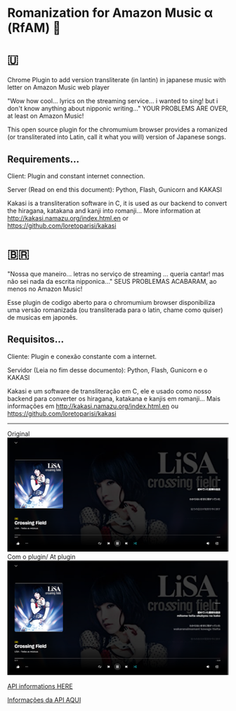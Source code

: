 # Romanization for Amazon Music α (RfAM) 🎵
# 🇺

Chrome Plugin to add version transliterate (in lantin) in japanese music with letter on Amazon Music web player

"Wow how cool... lyrics on the streaming service... i wanted to sing! but i don't know anything about nipponic writing..." YOUR PROBLEMS ARE OVER, at least on Amazon Music!

This open source plugin for the chromumium browser provides a romanized (or transliterated into Latin, call it what you will) version of Japanese songs.

Requirements... 
----------------------------------
Client:
Plugin and constant internet connection.

Server (Read on end this document):
Python, Flash, Gunicorn and KAKASI

Kakasi is a transliteration software in C, it is used as our backend to convert the hiragana, katakana and kanji into romanji... More information at http://kakasi.namazu.org/index.html.en or https://github.com/loretoparisi/kakasi

# 🇧🇷
"Nossa que maneiro... letras no serviço de streaming ... queria cantar! mas não sei nada da escrita nipponica..." SEUS PROBLEMAS ACABARAM, ao menos no Amazon Music!

Esse plugin de codigo aberto para o chromumium browser disponibiliza uma versão romanizada (ou transliterada para o latin, chame como quiser) de musicas em japonês.

Requisitos... 
----------------------------------
Cliente:
Plugin e conexão constante com a internet.

Servidor (Leia no fim desse documento):
Python, Flash, Gunicorn e o KAKASI

Kakasi e um software de transliteração em C, ele e usado como nosso backend para converter os hiragana, katakana e kanjis em romanji... Mais informações em http://kakasi.namazu.org/index.html.en ou https://github.com/loretoparisi/kakasi


----------------------------------
Original
![Não Romanizado/Non Romanized](https://github.com/Ruaneri-Portela/Romanization-For-Amazon-Music/blob/main/github/non-romanized.png?raw=true)
Com o plugin/ At plugin
![Romanizado/Romanized](https://github.com/Ruaneri-Portela/Romanization-For-Amazon-Music/blob/main/github/romanized.png?raw=true)

[API informations HERE](https://github.com/Ruaneri-Portela/KakasiAPI-Docker)

[Informações da API AQUI](https://github.com/Ruaneri-Portela/KakasiAPI-Docker)
